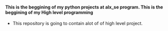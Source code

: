 #### This is the beggining of my python projects at alx_se program. This is the beggining of my High level programming

* This repository is going to contain alot of of high level project.


